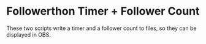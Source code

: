 # Followerthon Timer + Follower Count
These two scripts write a timer and a follower count to
files, so they can be displayed in OBS.
